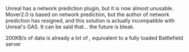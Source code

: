 Unreal has a network prediction plugin, but it is now almost unusable. Mover2.0 is based on network prediction, but the author of network prediction has resigned, and this solution is actually incompatible with Unreal's GAS. It can be said that... the future is bleak.

200KB/s of data is already a lot of *,* equivalent to a fully loaded Battlefield server